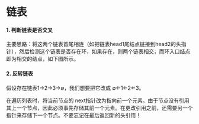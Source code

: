 # 链表



#### 1. 判断链表是否交叉

主要思路：将这两个链表首尾相连（如把链表head1尾结点链接到head2的头指针），然后检测这个链表是否存在环，如果存在，则两个链表相交，而环入口结点即为相交的结点，如下图所示。

#### 2. 反转链表

假设存在链表1→2→3→∅，我们想要把它改成 ∅←1←2←3。

在遍历列表时，将当前节点的 next指针改为指向前一个元素。由于节点没有引用其上一个节点，因此必须事先存储其前一个元素。在更改引用之前，还需要另一个指针来存储下一个节点。不要忘记在最后返回新的头引用！

